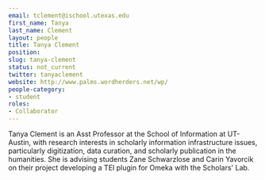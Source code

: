 ```yaml
---
email: tclement@ischool.utexas.edu
first_name: Tanya
last_name: Clement
layout: people
title: Tanya Clement
position:
slug: tanya-clement
status: not_current
twitter: tanyaclement
website: http://www.palms.wordherders.net/wp/
people-category:
- student
roles:
- Collaborator
---
```


Tanya Clement is an Asst Professor at the School of Information at UT-Austin, with research interests in scholarly information infrastructure issues, particularly digitization, data curation, and scholarly publication in the humanities. She is advising students Zane Schwarzlose and Carin Yavorcik on their project developing a TEI plugin for Omeka with the Scholars' Lab.
